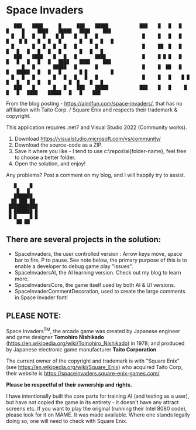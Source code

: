 # Space Invaders

       ███    ████      █      ███    █████            ███    █   █   █   █     █     ████    █████   ████     ███ 
      █   █   █   █    █ █    █   █   █                 █     █   █   █   █    █ █    █   █   █       █   █   █   █
      █       █   █   █   █   █       █                 █     ██  █   █   █   █   █   █   █   █       █   █   █
       ███    ████    █   █   █       ████              █     █ █ █   █   █   █   █   █   █   ████    ████     ███
          █   █       █████   █       █                 █     █  ██   █   █   █████   █   █   █       █ █         █
      █   █   █       █   █   █   █   █                 █     █   █    █ █    █   █   █   █   █       █  █    █   █
       ███    █       █   █    ███    █████            ███    █   █     █     █   █   ████    █████   █   █    ███      


From the blog posting - https://aimlfun.com/space-invaders/, that has no affiliation with Taito Corp. / Square Enix and respects their trademark & copyright.

This application requires .net7 and Visual Studio 2022 (Community works).

1. Download https://visualstudio.microsoft.com/vs/community/
2. Download the source-code as a ZIP. 
3. Save it where you like - I tend to use c:\repos\ai\{folder-name}, feel free to choose a better folder.
4. Open the solution, and enjoy!

Any problems? Post a comment on my blog, and I will happily try to assist.

       █     █    
        █   █     
       ███████    
      ██ ███ ██   
     ███████████  
     █ ███████ █  
     █ █     █ █  
        ██ ██     

## There are several projects in the solution:
- SpaceInvaders, the user controlled version : Arrow keys move, space bar to fire, P to pause. See note below, the primary purpose of this is to enable a developer to debug game play "issues".
- SpaceInvadersAI, the AI learning version. Check out my blog to learn more. 
- SpaceInvadersCore, the game itself used by both AI & UI versions.
- SpaceInvaderCommentDecoration, used to create the large comments in Space Invader font!


## PLEASE NOTE:

Space Invaders<sup>TM</sup>, the arcade game was created by Japanese engineer and game designer **Tomohiro Nishikado** (https://en.wikipedia.org/wiki/Tomohiro_Nishikado) in 1978; and produced by Japanese electronic game manufacturer **Taito Corporation**. 

The current owner of the copyright and trademark is with "Square Enix" (see https://en.wikipedia.org/wiki/Square_Enix) who acquired Taito Corp, their website is https://spaceinvaders.square-enix-games.com/

**Please be respectful of their ownership and rights.**

I have intentionally built the core parts for training AI (and testing as a user), but have not copied the game in its entirety - it doesn't have any attract screens etc. 
If you want to play the original (running their Intel 8080 code), please look for it on MAME. It was made available. Where one stands legally doing so, one will need to check with Square Enix.
